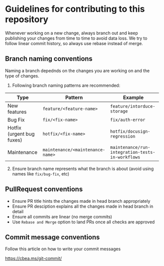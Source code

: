 # Guidelines for contributing to this repository

Whenever working on a new change, always branch out and keep publishing your changes from time to time to avoid data loss.
We try to follow linear commit history, so always use rebase instead of merge.

## Branch naming conventions

Naming a branch depednds on the changes you are working on and the type of changes.

1. Following branch naming patterns are recommended:

| Type | Pattern | Example |
|------|---------|---------|
| New features | `feature/<feature-name>` | `feature/intorduce-storage` |
| Bug Fix | `fix/<fix-name>` | `fix/auth-error` |
| Hotfix (urgent bug fuxes) | `hotfix/<fix-name>` | `hotfix/docusign-regression` |
| Maintenance | `maintenance/<maintenance-name>` | `maintenance/run-integration-tests-in-workflows` |

2. Ensure branch name represents what the branch is about (avoid using names like `fix/bug-fix`, etc)


## PullRequest conventions

* Ensure PR title hints the changes made in head branch appropriately
* Ensure PR desciption explains all the changes made in head branch in detail
* Ensure all commits are linear (no merge commits)
* Use `Rebase and Merge` option to land PRs once all checks are approved


## Commit message conventions

Follow this article on how to write your commit messages

https://cbea.ms/git-commit/
